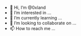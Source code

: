 - 👋 Hi, I’m @0xland
- 👀 I’m interested in ...
- 🌱 I’m currently learning ...
- 💞️ I’m looking to collaborate on ...
- 📫 How to reach me ...

<!---
0xland/0xland is a ✨ special ✨ repository because its `README.md` (this file) appears on your GitHub profile.
You can click the Preview link to take a look at your changes.
--->
